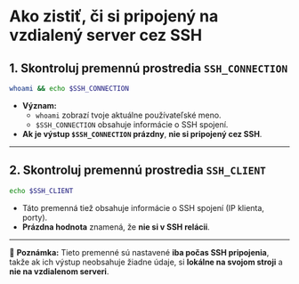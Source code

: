 
# Ako zistiť, či si pripojený na vzdialený server cez SSH

## 1. Skontroluj premennú prostredia `SSH_CONNECTION`
```bash
whoami && echo $SSH_CONNECTION
```
- **Význam:**
  - `whoami` zobrazí tvoje aktuálne používateľské meno.
  - `$SSH_CONNECTION` obsahuje informácie o SSH spojení.
- **Ak je výstup `$SSH_CONNECTION` prázdny**, **nie si pripojený cez SSH**.

---

## 2. Skontroluj premennú prostredia `SSH_CLIENT`
```bash
echo $SSH_CLIENT
```
- Táto premenná tiež obsahuje informácie o SSH spojení (IP klienta, porty).
- **Prázdna hodnota** znamená, že **nie si v SSH relácii**.

---

🧠 **Poznámka:** Tieto premenné sú nastavené **iba počas SSH pripojenia**, takže ak ich výstup neobsahuje žiadne údaje, si **lokálne na svojom stroji** a **nie na vzdialenom serveri**.
